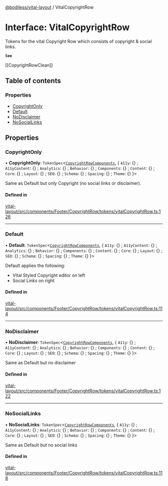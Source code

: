 [@bodiless/vital-layout](../README.md) / VitalCopyrightRow

# Interface: VitalCopyrightRow

Tokens for the vital Copyright Row which consists of copyright & social links.

**`See`**

[[CopyrightRowClean]]

## Table of contents

### Properties

- [CopyrightOnly](VitalCopyrightRow.md#copyrightonly)
- [Default](VitalCopyrightRow.md#default)
- [NoDisclaimer](VitalCopyrightRow.md#nodisclaimer)
- [NoSocialLinks](VitalCopyrightRow.md#nosociallinks)

## Properties

### CopyrightOnly

• **CopyrightOnly**: `TokenSpec`<[`CopyrightRowComponents`](CopyrightRowComponents.md), { `A11y`: {} ; `A11yContent`: {} ; `Analytics`: {} ; `Behavior`: {} ; `Components`: {} ; `Content`: {} ; `Core`: {} ; `Layout`: {} ; `SEO`: {} ; `Schema`: {} ; `Spacing`: {} ; `Theme`: {}  }\>

Same as Default but only Copyright (no social links or disclaimer).

#### Defined in

[vital-layout/src/components/Footer/CopyrightRow/tokens/vitalCopyrightRow.ts:126](https://github.com/johnsonandjohnson/Bodiless-JS/blob/0f671adef/packages/vital-layout/src/components/Footer/CopyrightRow/tokens/vitalCopyrightRow.ts#L126)

___

### Default

• **Default**: `TokenSpec`<[`CopyrightRowComponents`](CopyrightRowComponents.md), { `A11y`: {} ; `A11yContent`: {} ; `Analytics`: {} ; `Behavior`: {} ; `Components`: {} ; `Content`: {} ; `Core`: {} ; `Layout`: {} ; `SEO`: {} ; `Schema`: {} ; `Spacing`: {} ; `Theme`: {}  }\>

Default applies the following:
- Vital Styled Copyright editor on left
- Social Links on right

#### Defined in

[vital-layout/src/components/Footer/CopyrightRow/tokens/vitalCopyrightRow.ts:114](https://github.com/johnsonandjohnson/Bodiless-JS/blob/0f671adef/packages/vital-layout/src/components/Footer/CopyrightRow/tokens/vitalCopyrightRow.ts#L114)

___

### NoDisclaimer

• **NoDisclaimer**: `TokenSpec`<[`CopyrightRowComponents`](CopyrightRowComponents.md), { `A11y`: {} ; `A11yContent`: {} ; `Analytics`: {} ; `Behavior`: {} ; `Components`: {} ; `Content`: {} ; `Core`: {} ; `Layout`: {} ; `SEO`: {} ; `Schema`: {} ; `Spacing`: {} ; `Theme`: {}  }\>

Same as Default but no disclaimer

#### Defined in

[vital-layout/src/components/Footer/CopyrightRow/tokens/vitalCopyrightRow.ts:122](https://github.com/johnsonandjohnson/Bodiless-JS/blob/0f671adef/packages/vital-layout/src/components/Footer/CopyrightRow/tokens/vitalCopyrightRow.ts#L122)

___

### NoSocialLinks

• **NoSocialLinks**: `TokenSpec`<[`CopyrightRowComponents`](CopyrightRowComponents.md), { `A11y`: {} ; `A11yContent`: {} ; `Analytics`: {} ; `Behavior`: {} ; `Components`: {} ; `Content`: {} ; `Core`: {} ; `Layout`: {} ; `SEO`: {} ; `Schema`: {} ; `Spacing`: {} ; `Theme`: {}  }\>

Same as Default but no social links

#### Defined in

[vital-layout/src/components/Footer/CopyrightRow/tokens/vitalCopyrightRow.ts:118](https://github.com/johnsonandjohnson/Bodiless-JS/blob/0f671adef/packages/vital-layout/src/components/Footer/CopyrightRow/tokens/vitalCopyrightRow.ts#L118)
